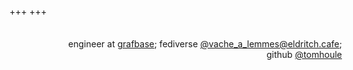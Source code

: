 +++
+++

<div id="index-content">
    <div style="width: 100%; padding: 1.5em 2em 1.5em; margin: auto auto; text-align: right;">
    engineer at <a href="https://grafbase.com/">grafbase</a>;
    fediverse <a rel="me" href="https://eldritch.cafe/@vache_a_lemmes">@vache_a_lemmes@eldritch.cafe</a>;
    github <a href="https://github.com/tomhoule">@tomhoule</a>
    </div>
</div>

<script>
    var target = document.querySelector("#index-content")

    var mkCanvas = function() {
        var canvas = document.createElement("canvas")

        canvas.width = target.offsetWidth

        // Draw stuff
        var context = canvas.getContext("2d")
        context.beginPath()

        var radius = Math.max(canvas.width / 60, 10)
        var step = 2.4 * radius // distance between centers of two adjacent circles
        var xOffset = step
        var yOffset = step
        var vertices = []

        canvas.height = 3.5 * step;
        
        while (yOffset < canvas.height) {
            while (xOffset < canvas.width - step) {
                context.moveTo(xOffset + radius, yOffset)
                // context.arc(xOffset, yOffset, radius, 0, 2 * Math.PI, false)
                
                var verticesCount = Math.floor(Math.random() * 7) + 3
                vertices.length = 0 // clear
                
                for (var i = 0 ; i < verticesCount ; i += 1) {
                    var angle = Math.random() * 2 * Math.PI
                    var y = Math.sin(angle) * radius
                    var x = Math.cos(angle) * radius
                    
                    vertices.push([xOffset + x, yOffset + y, angle])
                    
                }
                
                vertices.sort(function (a, b) { return a[2] < b[2] ? -1 : 1 })
                
                context.moveTo(vertices[0][0], vertices[0][1])
                vertices.forEach(function (vertex) {
                    context.lineTo(vertex[0], vertex[1])
                })
                context.lineTo(vertices[0][0], vertices[0][1])
                
                xOffset += step
            }

            xOffset = step
            yOffset += step
        }
        
        context.strokeStyle = "#111"
        context.stroke()

        return canvas;
    }

    target.prepend(mkCanvas());
    target.append(mkCanvas());
</script>
